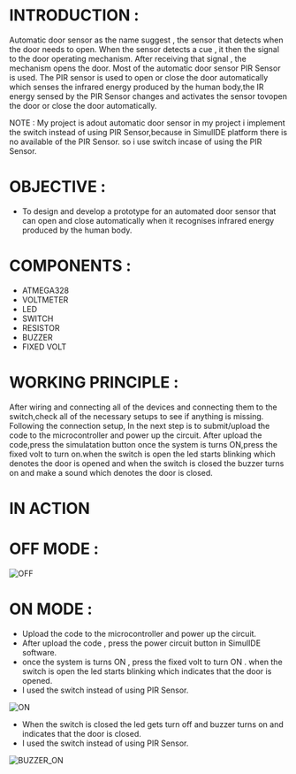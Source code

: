 # INTRODUCTION :
 
 Automatic door sensor as the name suggest , the sensor that detects when the door needs to open. When the sensor detects a cue , it then the signal to the door    operating mechanism. After receiving that signal , the mechanism opens the door. Most of the automatic door sensor PIR Sensor is used. The PIR sensor is used to open or close the door automatically which senses the infrared energy produced by the human body,the IR energy sensed by the PIR Sensor changes and activates the sensor tovopen the door or close the door automatically.
 
 
NOTE : My project is adout automatic door sensor in my project i implement the switch instead of using PIR Sensor,because in SimulIDE platform there is no available of the PIR Sensor. 
so i use switch incase of using the PIR Sensor. 
 
 
 
 
 # OBJECTIVE : 
 
 
 * To design and develop a prototype for an automated door sensor that can open and close automatically when it recognises infrared energy produced by the human body.

 
 
 
 
 # COMPONENTS :
 
 
 * ATMEGA328
 * VOLTMETER
 * LED
 * SWITCH
 * RESISTOR
 * BUZZER
 * FIXED VOLT








# WORKING PRINCIPLE :

After wiring and connecting all of the devices and connecting them to the switch,check all of the necessary setups to see if anything is missing. Following the connection setup, In the next step is to submit/upload the code to the microcontroller and power up the circuit. After upload the code,press the simulatation button once the system is turns ON,press the fixed volt to turn on.when the switch is open the led starts blinking which denotes the door is opened and when the switch is closed the buzzer turns on and make a sound which denotes the door is closed.











# IN ACTION



# OFF MODE : 

 



![OFF](https://user-images.githubusercontent.com/74197288/164588812-2029a51f-37e5-4384-8a1a-e0f2749b2a9a.png)





# ON MODE :

   * Upload the code to the microcontroller and power up the circuit.
   * After upload the code , press the power circuit button in SimulIDE software.
   * once the system is turns ON , press the fixed volt to turn ON . when the switch is open the led starts blinking which indicates that the door is opened.
   * I used the switch instead of using PIR Sensor.



![ON](https://user-images.githubusercontent.com/74197288/164589126-52ee32d5-b73d-4cf2-b9c6-a0de52d367c1.png)










 * When the switch is closed the led gets turn off and buzzer turns on and indicates that the door is closed.
 * I used the switch instead of using PIR Sensor.


![BUZZER_ON](https://user-images.githubusercontent.com/74197288/164591052-d1a8e403-be37-414b-be3d-c3e5125bdad1.png)






